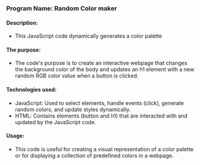 
### Program Name: Random Color maker

#### Description:
*  This JavaScript code dynamically generates a color palette

#### The purpose:
* The code's purpose is to create an interactive webpage that changes the background color
  of the body and updates an h1 element with a new random RGB color value when a button is clicked.

#### Technologies used:
* JavaScript: Used to select elements, handle events (click), generate random colors, and update styles dynamically.
* HTML: Contains elements (button and h1) that are interacted with and updated by the JavaScript code.

#### Usage:
* This code is useful for creating a visual representation of a color palette or for
  displaying a collection of predefined colors in a webpage.









